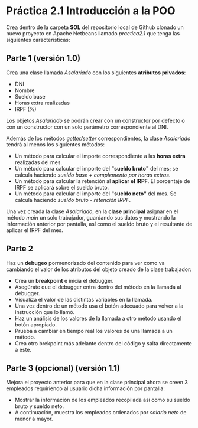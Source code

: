 # Práctica 2.1 Introducción a la POO

Crea dentro de la carpeta **SOL** del repositorio local de Github clonado un nuevo proyecto en Apache Netbeans llamado *practica2.1* que tenga las siguientes características:

## Parte 1 (versión 1.0)
Crea una clase llamada *Asalariado* con los siguientes **atributos privados**:
 - DNI
 - Nombre    
 - Sueldo base
 - Horas extra realizadas 
 - IRPF (%)

Los objetos *Asalariado* se podrán crear con un constructor por defecto o con un constructor con un solo parámetro correspondiente al DNI.

Además de los métodos *getter/setter* correspondientes, la clase *Asalariado* tendrá al menos los siguientes métodos:
- Un método para calcular el importe correspondiente a las **horas extra** realizadas del mes.
- Un método para calcular el importe del **"sueldo bruto"** del mes; se calcula haciendo *sueldo base + complemento por horas extras*.
- Un método para calcular la retención al **aplicar el IRPF**. El porcentaje de IRPF se aplicará sobre el sueldo bruto.
- Un método para calcular el importe del **"sueldo neto"** del mes. Se calcula haciendo *sueldo bruto - retención IRPF*.

Una vez creada la clase *Asalariado*, en la **clase principal** asignar en el método *main* un solo trabajador, guardando sus datos y mostrando la información anterior por pantalla, así como el sueldo bruto y el resultante de aplicar el IRPF del mes.

## Parte 2
Haz un **debugeo** pormenorizado del contenido para ver como va cambiando el valor de los atributos del objeto creado de la clase trabajador:
- Crea un **breakpoint** e inicia el debugger.
- Asegúrate que el debugger entra dentro del método en la llamada al debugger.
- Visualiza el valor de las distintas variables en la llamada.
- Una vez dentro de un método usa el botón adecuado para volver a la instrucción que lo llamó.
- Haz un análisis de los valores de la llamada a otro método usando el botón apropiado.
- Prueba a cambiar en tiempo real los valores de una llamada a un método.
- Crea otro brekpoint más adelante dentro del código y salta directamente a este.


## Parte 3 (opcional)  (versión 1.1)
Mejora el proyecto anterior para que en la clase principal ahora se creen 3 empleados requiriendo al usuario dicha información por pantalla:
- Mostrar la información de los empleados recopilada así como su sueldo bruto y sueldo neto.
- A continuación, muestra los empleados ordenados por *salario neto* de menor a mayor.
